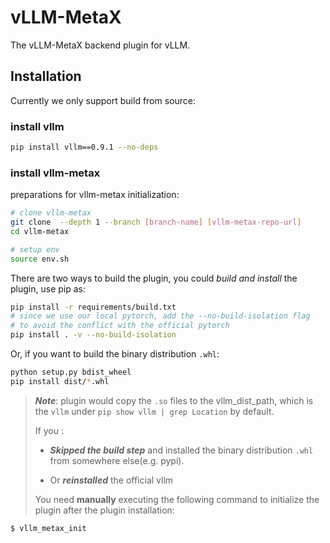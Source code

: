 # vLLM-MetaX

The vLLM-MetaX backend plugin for vLLM.

## Installation

Currently we only support build from source:

### install vllm
```bash
pip install vllm==0.9.1 --no-deps
```

### install vllm-metax

preparations for vllm-metax initialization:
```bash
# clone vllm-metax
git clone  --depth 1 --branch [branch-name] [vllm-metax-repo-url]
cd vllm-metax

# setup env
source env.sh
```

There are two ways to build the plugin, you could *build and install* the plugin, use pip as:

```bash
pip install -r requirements/build.txt
# since we use our local pytorch, add the --no-build-isolation flag 
# to avoid the conflict with the official pytorch
pip install . -v --no-build-isolation
```

Or, if you want to build the binary distribution `.whl`:

```bash
python setup.py bdist_wheel
pip install dist/*.whl
```

> ***Note***: plugin would copy the `.so` files to the vllm_dist_path, which is the `vllm` under `pip show vllm | grep Location` by default.
>
> If you :
>
> - ***Skipped the build step*** and installed the binary distribution `.whl` from somewhere else(e.g. pypi).
>
> - Or ***reinstalled*** the official vllm
>
> You need **manually** executing the following command to initialize the plugin after the plugin installation:

```bash
$ vllm_metax_init
```